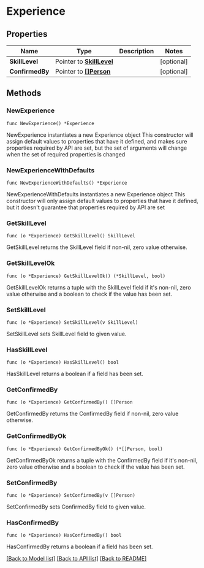 # Experience

## Properties

Name | Type | Description | Notes
------------ | ------------- | ------------- | -------------
**SkillLevel** | Pointer to [**SkillLevel**](SkillLevel.md) |  | [optional] 
**ConfirmedBy** | Pointer to [**[]Person**](Person.md) |  | [optional] 

## Methods

### NewExperience

`func NewExperience() *Experience`

NewExperience instantiates a new Experience object
This constructor will assign default values to properties that have it defined,
and makes sure properties required by API are set, but the set of arguments
will change when the set of required properties is changed

### NewExperienceWithDefaults

`func NewExperienceWithDefaults() *Experience`

NewExperienceWithDefaults instantiates a new Experience object
This constructor will only assign default values to properties that have it defined,
but it doesn't guarantee that properties required by API are set

### GetSkillLevel

`func (o *Experience) GetSkillLevel() SkillLevel`

GetSkillLevel returns the SkillLevel field if non-nil, zero value otherwise.

### GetSkillLevelOk

`func (o *Experience) GetSkillLevelOk() (*SkillLevel, bool)`

GetSkillLevelOk returns a tuple with the SkillLevel field if it's non-nil, zero value otherwise
and a boolean to check if the value has been set.

### SetSkillLevel

`func (o *Experience) SetSkillLevel(v SkillLevel)`

SetSkillLevel sets SkillLevel field to given value.

### HasSkillLevel

`func (o *Experience) HasSkillLevel() bool`

HasSkillLevel returns a boolean if a field has been set.

### GetConfirmedBy

`func (o *Experience) GetConfirmedBy() []Person`

GetConfirmedBy returns the ConfirmedBy field if non-nil, zero value otherwise.

### GetConfirmedByOk

`func (o *Experience) GetConfirmedByOk() (*[]Person, bool)`

GetConfirmedByOk returns a tuple with the ConfirmedBy field if it's non-nil, zero value otherwise
and a boolean to check if the value has been set.

### SetConfirmedBy

`func (o *Experience) SetConfirmedBy(v []Person)`

SetConfirmedBy sets ConfirmedBy field to given value.

### HasConfirmedBy

`func (o *Experience) HasConfirmedBy() bool`

HasConfirmedBy returns a boolean if a field has been set.


[[Back to Model list]](../README.md#documentation-for-models) [[Back to API list]](../README.md#documentation-for-api-endpoints) [[Back to README]](../README.md)


